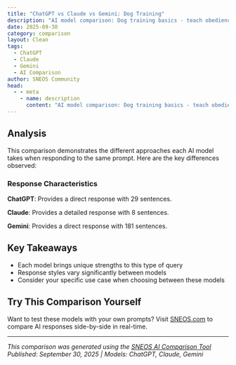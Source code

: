 ```yaml
---
title: "ChatGPT vs Claude vs Gemini: Dog Training"
description: "AI model comparison: Dog training basics - teach obedience and good behavior..."
date: 2025-09-30
category: comparison
layout: Clean
tags:
  - ChatGPT
  - Claude
  - Gemini
  - AI Comparison
author: SNEOS Community
head:
  - - meta
    - name: description
      content: "AI model comparison: Dog training basics - teach obedience and good behavior..."
---
```


<ChatComparison
  title="ChatGPT vs Claude vs Gemini: Dog Training"
  prompt="Dog training basics - teach obedience and good behavior"
  :responses='{
    "ChatGPT": "Certainly! Here are some dog training basics to help teach your dog obedience and good behavior:\n\n### 1. Establish a Positive Relationship\n- **Bond with your dog:** Spend quality time together.\n- **Use positive reinforcement:** Reward good behavior with treats, praise, and affection.\n\n### 2. Set Clear Rules and Consistency\n- **Be consistent:** Use the same commands and rules.\n- **Everyone in the household should follow the rules:** Avoid confusing the dog.\n\n### 3. Basic Commands to Teach\n- **Sit:** Hold a treat above the dog\u2019s head and move it back; when the dog sits, reward immediately.\n- **Stay:** Use a hand signal and say \u201Cstay.\u201D Step back slowly and reward if the dog remains.\n- **Come:** Use a leash at first. Call the dog enthusiastically and reward upon arrival.\n- **Down:** Guide the dog into a lying position using a treat.\n- **Leave it:** Teach the dog to ignore or drop something.\n\n### 4. Training Tips\n- **Short sessions:** Keep training sessions 5-10 minutes long.\n- **Be patient and calm:** Avoid punishment or yelling.\n- **Train regularly:** Daily practice is best.\n- **Use clear commands:** Simple words like \u201Csit,\u201D \u201Ccome,\u201D \u201Cno.\u201D\n- **Socialize your dog:** Expose to different environments, people, and other dogs.\n\n### 5. Addressing Bad Behavior\n- **Redirect:** Gently guide the dog to a desired behavior.\n- **Ignore negative behavior:** Don\u2019t reward whining or barking.\n- **Provide exercise:** A tired dog behaves better.\n- **Use time-outs:** Briefly remove the dog from the situation if needed.\n\n### 6. Consider Professional Help\n- For persistent behavior problems or advanced training, consult a professional dog trainer.\n\nBy following these basics with patience and consistency, your dog will learn good manners and obedience, making life enjoyable for both of you!",
    "Claude": "# Dog Training Basics: Building Obedience and Good Behavior\n\n## **Essential Training Principles**\n\n### Start with the Right Mindset\n- **Positive reinforcement** works better than punishment\n- **Consistency** is key - all family members should use the same commands\n- **Patience** - every dog learns at their own pace\n- **Short sessions** - 5-15 minutes, multiple times daily\n\n## **Core Commands Every Dog Should Know**\n\n### 1. **\u0022Sit\u0022**\n- Hold treat above dog\u0027s nose, slowly move back over their head\n- Their bottom naturally lowers as head follows treat\n- Say \u0022sit\u0022 as it happens, reward immediately\n- Practice before meals, walks, and greetings\n\n### 2. **\u0022Stay\u0022**\n- Start with dog in sit position\n- Hold palm up in \u0022stop\u0022 gesture\n- Take one small step back, wait 2-3 seconds\n- Return and reward (don\u0027t call them to you)\n- Gradually increase distance and duration\n\n### 3. **\u0022Come\u0022**\n- Start in a secure area\n- Get down to their level, use happy voice\n- Say \u0022come\u0022 once, pat your legs encouragingly\n- Reward enthusiastically when they reach you\n- Never call them to come for something unpleasant\n\n### 4. **\u0022Down\u0022**\n- From sit position, hold treat to ground between paws\n- Slowly draw treat forward\n- Say \u0022down\u0022 as elbows touch ground\n- Reward and release with \u0022okay\u0022\n\n### 5. **\u0022Leave it\u0022**\n- Hold treat in closed fist near dog\n- Wait until they stop pawing/sniffing and look away\n- Say \u0022leave it\u0022 and immediately reward with different treat\n- Practice with items on ground, increasing difficulty\n\n## **House Training Fundamentals**\n\n### Establish a Routine\n- **Feed** at consistent times\n- **Take outside** first thing morning, after meals, before bed\n- **Praise** enthusiastically for outdoor elimination\n- **Clean accidents** thoroughly with enzyme cleaner\n\n### Watch for Signs\n- Sniffing, circling, whining, going to door\n- Take them out immediately when you see these behaviors\n\n## **Common Behavioral Issues**\n\n### **Jumping on People**\n- **Don\u0027t** push them down or knee them\n- Turn away and ignore until all paws are on ground\n- Ask visitors to do the same\n- Reward calm greetings with attention\n\n### **Pulling on Leash**\n- Stop walking when leash gets tight\n- Only move forward when leash is loose\n- Reward walking beside you with treats\n- Consider a front-clip harness for better control\n\n### **Excessive Barking**\n- Identify the trigger (doorbell, other dogs, boredom)\n- Teach \u0022quiet\u0022 command using treats\n- Don\u0027t yell (they think you\u0027re barking too!)\n- Provide mental stimulation to reduce boredom barking\n\n### **Destructive Chewing**\n- Provide appropriate chew toys\n- Rotate toys to maintain interest\n- Exercise adequately - tired dogs are good dogs\n- Crate train for times when unsupervised\n\n## **Training Tools and Equipment**\n\n### Essential Items\n- **Flat collar** with ID tags\n- **6-foot leash** (not retractable for training)\n- **High-value treats** (small, soft, irresistible)\n- **Clicker** (optional but helpful for precise timing)\n- **Crate** appropriate for dog\u0027s size\n\n## **Creating Good Habits**\n\n### Daily Structure\n- **Morning**: Potty break, breakfast, short training session\n- **Midday**: Walk, play, mental stimulation\n- **Evening**: Dinner, training, family time\n- **Bedtime**: Final potty break, settle in sleeping area\n\n### Mental Stimulation Ideas\n- Puzzle feeders and treat-dispensing toys\n- Hide treats around the house\n- Practice tricks and commands\n- Rotate toys weekly\n\n## **When to Seek Professional Help**\n\nConsider a professional trainer if you\u0027re dealing with:\n- Aggression toward people or other animals\n- Severe anxiety or fearfulness\n- Persistent house training issues after 6\u002B months\n- Destructive behavior that\u0027s escalating\n- If you feel overwhelmed or frustrated\n\n## **Key Success Tips**\n\n1. **End on a positive note** - finish training sessions with something your dog does well\n2. **Train before meals** when dogs are most motivated by foo",
    "Gemini": "Okay, let\u0027s dive into the basics of dog training for obedience and good behavior. We\u0027ll cover key principles, essential commands, and common problem behaviors, along with how to address them.\n\n**I. Core Principles of Dog Training**\n\n*   **Positive Reinforcement:** This is the cornerstone of modern, effective dog training. It involves rewarding desired behaviors to make them more likely to occur in the future. This means using treats, praise, toys, or anything your dog finds motivating.\n\n*   **Consistency:**  Everyone in the household needs to use the same commands and rules. Inconsistency confuses your dog.\n\n*   **Patience:**  Training takes time and repetition.  Don\u0027t get discouraged by setbacks.  Celebrate small victories.\n\n*   **Clear Communication:** Use clear, concise commands and body language that your dog can understand.\n\n*   **Timing:** Reward the *instant* your dog performs the desired behavior.  A delay of even a few seconds can confuse them.\n\n*   **Short Training Sessions:** Keep training sessions short (5-10 minutes) and frequent (several times a day).  This keeps your dog engaged and prevents boredom.\n\n*   **Ending on a Positive Note:** Always end a training session with a command your dog knows well and can successfully perform, so they feel successful.\n\n*   **Avoid Punishment:**  Punishment (yelling, hitting, etc.) can create fear, anxiety, and aggression. It damages your relationship with your dog and is generally ineffective. If you find yourself getting frustrated, take a break.\n\n*   **Management:**  Prevent your dog from practicing undesirable behaviors in the first place.  This might involve using a crate, leash, baby gates, or removing tempting items from their reach.\n\n**II. Essential Obedience Commands**\n\nThese are the foundational commands that every dog should learn:\n\n1.  **Sit:**\n\n    *   **Lure Method:** Hold a treat in front of your dog\u0027s nose. Slowly move the treat up and back over their head.  As their head goes up, their rear should naturally lower into a sit.  Say \u0022Sit\u0022 as they are sitting.  The instant their rear touches the ground, say \u0022Yes!\u0022 (your marker word, more on that later), and give them the treat.\n    *   **Shaping Method:** If luring doesn\u0027t work, reward any movement towards sitting. Then only reward when they bend their knees, then only when they almost sit, and finally only reward a full sit.\n    *   **Fade the Lure:** Once your dog reliably sits with the lure, start fading it.  Use the hand motion without the treat, and only reward occasionally. Eventually, you should be able to just say \u0022Sit\u0022 and they\u0027ll comply.\n    *   **Practice:** Practice in various locations and with distractions.\n\n2.  **Stay:**\n\n    *   **Start with Sit:**  Have your dog in a sit.\n    *   **Introduce the Command:** Say \u0022Stay\u0022 firmly.\n    *   **Short Duration:** Initially, only ask them to stay for a second or two.\n    *   **Reward:**  Say \u0022Yes!\u0022 and give them a treat while they are still in the sit/stay.\n    *   **Gradually Increase Duration:**  Slowly increase the amount of time they need to stay.\n    *   **Gradually Increase Distance:**  Once they can stay for a decent amount of time, start increasing the distance you move away from them, still in a stay position.\n    *   **Release Cue:** Teach a release cue like \u0022Okay\u0022 or \u0022Free\u0022 to signal that they are allowed to get up.\n    *   **Troubleshooting:** If your dog breaks the stay, simply put them back in a sit and start again with a shorter duration.\n\n3.  **Come (Recall):** This is arguably the most important command for safety.\n\n    *   **Start Indoors:**  Say your dog\u0027s name followed by \u0022Come\u0022 in a happy, enthusiastic tone.\n    *   **Use a Lure/Reward:**  Encourage them to come to you by showing them a treat or using a toy.  When they come, say \u0022Yes!\u0022 and reward them generously.\n    *   **Add Distance:**  Gradually increase the distance between you and your dog.\n    *   **Practice Outdoors:**  Once they are reliable indoors, start practicing in a safe, enclosed outdoor area.  Use a long leash to prevent them from running off.\n    *   **Make it Rewarding:**  Always make coming to you a positive experience.  Avoid using the \u0022Come\u0022 command when you\u0027re angry or about to do something your dog dislikes (like giving them a bath).\n    *   **Troubleshooting:** If your dog ignores the \u0022Come\u0022 command, shorten the distance, and increase the reward.  Avoid repeating the command multiple times.  Just one clear \u0022Come\u0022 is enough.\n    *   **Real-Life Situations:** Practice \u0022Come\u0022 in various environments. Use high value treats (like cooked chicken or cheese) for outdoor training.\n\n4.  **Down:**\n\n    *   **Lure Method:** Hold a treat in front of your dog\u0027s nose. Slowly lower the treat towards the floor, encouraging them to follow it.  As they lower their body, say \u0022Down.\u0022  The instant they are in a down position, say \u0022Yes!\u0022 and give them the treat.\n    *   **Shaping Method:** Similar to the sit, reward any movement towards a down, gradually only rewarding lower and lower positions.\n    *   **Between Your Legs:** Another method is to lure the dog between your legs into a down.\n    *   **Release Cue:** Use a release cue like \u0022Okay\u0022 or \u0022Free\u0022 to signal that they are allowed to get up.\n    *   **Troubleshooting:** Some dogs find the \u0022Down\u0022 command more challenging than \u0022Sit.\u0022 Be patient and break it down into small steps.\n\n5.  **Leave It:**  This command is invaluable for preventing your dog from picking up dangerous or unwanted items.\n\n    *   **Two-Fist Method:**  Hold a treat in each hand.  Show your dog one fist with a treat inside. Let them sniff and lick it. They will try to get to the treat. Say \u0022Leave it.\u0022 When they stop trying to get the treat (even for a second), say \u0022Yes!\u0022 and give them the treat from the *other* hand (the one they *weren\u0027t* trying to get).\n    *   **Gradually Increase Difficulty:** Repeat this process several times. Then, start opening your hand slightly, but close it again if your dog tries to get the treat. Eventually, you should be able to leave your hand open with the treat inside and your dog will ignore it.\n    *   **Introduce a Second Object:** Place a less desirable item on the floor (like a toy). Cover it with your hand. When your dog tries to get it, say \u0022Leave it.\u0022 When they back away, say \u0022Yes!\u0022 and give them a treat from your pocket.\n    *   **Generalize:** Practice \u0022Leave it\u0022 with various objects in different locations.\n\n6. **Loose Leash Walking:**\n\n    *   **Start Indoors:** Practice walking with your dog on a leash indoors in a distraction-free environment.\n    *   **Reward Position:** Hold treats on the side you want your dog to walk on. Reward them for being in the desired position (next to you, not pulling).\n    *   **Outside Practice:** When walking outside, if your dog starts to pull, stop immediately. Stand still. Wait for them to stop pulling, even for a second. Say \u0022Yes!\u0022 and reward them. Then, continue walking.\n    *   **Change Direction:** Another technique is to change direction abruptly when your dog starts to pull. This will encourage them to pay attention to you.\n    *   **Use High Value Treats:** Use high value treats to keep your dog motivated during walks.\n    *   **Consider a Front-Clip Harness or Head Halter:** These tools can help to reduce pulling by redirecting your dog\u0027s attention.\n\n**III.  Important Concepts**\n\n*   **Marker Word (Yes! or Clicker):**  A marker word or clicker is a specific sound that tells your dog the exact moment they performed the desired behavior.  It bridges the gap between the behavior and the reward. It needs to become associated with a reward. Pair the word \u0022Yes\u0022 or the clicker with a treat several times so the dog associates that noise with something good.\n\n*   **Shaping:**  Rewarding successive approximations of a desired behavior. This is helpful for teaching complex behaviors.\n\n*   **Generalization:**  Teaching your dog to perform a command in various locations and situations.  Once your dog knows \u0022Sit\u0022 in your living room, practice it in the park, on the sidewalk, and in other environments.\n\n*   **Proofing:**  Adding distractions to your training to make the behavior more reliable.\n\n*   **Impulse Control Exercises:** Games and exercises that teach your dog to control their impulses (e.g., waiting for food, not jumping on guests).\n\n**IV. Common Problem Behaviors and How to Address Them**\n\n1.  **Excessive Barking:**\n\n    *   **Identify the Cause:** Determine *why* your dog is barking (boredom, attention-seeking, fear, territoriality).\n    *   **Address the Underlying Cause:** Provide more exercise and mental stimulation for boredom. Ignore attention-seeking barking. Desensitize your dog to triggers that cause fear or territorial barking.\n    *   **\u0022Quiet\u0022 Command:** Teach a \u0022Quiet\u0022 command. When your dog starts barking, say \u0022Quiet.\u0022 If they stop barking, even for a second, say \u0022Yes!\u0022 and reward them. Gradually increase the duration of the silence.\n    *   **Manage the Environment:** Reduce exposure to triggers (e.g., close the blinds if they bark at passersby).\n\n2.  **Jumping on People:**\n\n    *   **Ignore the Behavior:** The best way to discourage jumping is to ignore it completely. Turn your back, fold your arms, and don\u0027t make eye contact.\n    *   **Reward Four on the Floor:** Only give attention when your dog has all four paws on the ground.\n    *   **Teach an Alternative Behavior:** Teach your dog to sit for greetings.\n    *   **Manage the Environment:** If you know your dog jumps on guests, keep them on a leash during greetings.\n\n3.  **Chewing:**\n\n    *   **Provide Appropriate Chew Toys:** Offer a variety of safe and durable chew toys.\n    *   **Dog-Proof Your Home:** Remove anything you don\u0027t want your dog to chew from their reach.\n    *   **Supervise:** Supervise your dog, especially when they are young or in a new environment.\n    *   **Redirect:** If you catch your dog chewing on something they shouldn\u0027t, say \u0022Leave it\u0022 and offer them an appropriate chew toy.\n    *   **Bitter Apple Spray:** Apply bitter apple spray to items you want to discourage chewing.\n\n4.  **Digging:**\n\n    *   **Provide a Designated Digging Area:** Create a digging pit in your yard and encourage your dog to dig there. Bury toys or treats in the pit.\n    *   **Increase Exercise and Mental Stimulation:** Boredom can lead to digging.\n    *   **Supervise:** Supervise your dog when they are in the yard.\n    *   **Block Access:** Block access to areas where you don\u0027t want your dog to dig.\n\n5.  **Separation Anxiety:**\n\n    *   **Consult a Professional:** Separation anxiety can be a complex issue and may require the help of a certified professional dog trainer or veterinary behaviorist.\n    *   **Gradual Desensitization:** Gradually increase the amount of time your dog is left alone.\n    *   **Create a Safe Space:** Provide a comfortable and safe space for your dog when you are away (e.g., a crate or a bed).\n    *   **Calming Aids:** Consider using calming aids such as pheromone diffusers or calming supplements.\n\n**V.  Important Considerations**\n\n*   **Puppy Socialization:**  Expose your puppy to a wide variety of people, places, sounds, and experiences during their critical socialization period (from 3 to 16 weeks of age).  This will help them develop into a well-adjusted and confident adult dog.  Be sure these experiences are POSITIVE for the puppy.\n*   **Breed-Specific Considerations:**  Some breeds are naturally more inclined to certain behaviors.  Research your dog\u0027s breed to understand their typical tendencies.\n*   **Health Issues:**  Underlying health issues can sometimes contribute to behavior problems.  Consult your veterinarian to rule out any medical causes.\n\n**VI.  Resources**\n\n*   **Certified Professional Dog Trainers (CPDT-KA or KPA-CTP):**  These trainers have met specific standards of education and experience.\n*   **Veterinary Behaviorists (DACVB):**  These veterinarians have specialized training in animal behavior.\n*   **Books and Websites:**  There are many excellent resources available online and in print. Look for information from reputable sources.\n*   **Local Dog Training Classes:** Group classes can be a great way to socialize your dog and learn basic obedience commands.\n\n**Important Notes:**\n\n*   **Safety First:** Always prioritize safety during training. Use a secure leash and collar. Be aware of your surroundings.\n*   **Know Your Dog\u0027s Limits:** Don\u0027t push your dog too hard or too fast.\n*   **Have Fun!** Training should be a positive and enjoyable experience for both you and your dog.\n\nBy following these principles and techniques, you can build a strong bond with your dog and teach them the obedience and good behavior skills they need to thrive. Good luck!\n"
  }'
  published-date="22:46"
/>

## Analysis

This comparison demonstrates the different approaches each AI model takes when responding to the same prompt. Here are the key differences observed:

### Response Characteristics

**ChatGPT**: Provides a direct response with 29 sentences. 

**Claude**: Provides a detailed response with 8 sentences. 

**Gemini**: Provides a direct response with 181 sentences. 

## Key Takeaways

- Each model brings unique strengths to this type of query
- Response styles vary significantly between models
- Consider your specific use case when choosing between these models

## Try This Comparison Yourself

Want to test these models with your own prompts? Visit [SNEOS.com](https://sneos.com) to compare AI responses side-by-side in real-time.

---

*This comparison was generated using the [SNEOS AI Comparison Tool](https://sneos.com)*
*Published: September 30, 2025 | Models: ChatGPT, Claude, Gemini*
